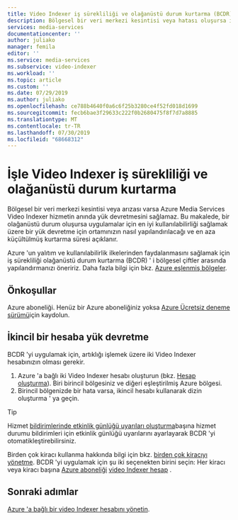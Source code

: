```yaml
---
title: Video Indexer iş sürekliliği ve olağanüstü durum kurtarma (BCDR)-Azure | Microsoft Docs
description: Bölgesel bir veri merkezi kesintisi veya hatası oluşursa ikincil Video Indexer hesabına yük devretmeyi öğrenin.
services: media-services
documentationcenter: ''
author: juliako
manager: femila
editor: ''
ms.service: media-services
ms.subservice: video-indexer
ms.workload: ''
ms.topic: article
ms.custom: ''
ms.date: 07/29/2019
ms.author: juliako
ms.openlocfilehash: ce788b4640f0a6c6f25b3280ce4f52fd018d1699
ms.sourcegitcommit: fecb6bae3f29633c222f0b2680475f8f7d7a8885
ms.translationtype: MT
ms.contentlocale: tr-TR
ms.lasthandoff: 07/30/2019
ms.locfileid: "68668312"
---
```

# <a name="handle-video-indexer-business-continuity-and-disaster-recovery"></a>İşle Video Indexer iş sürekliliği ve olağanüstü durum kurtarma

Bölgesel bir veri merkezi kesintisi veya arızası varsa Azure Media Services Video Indexer hizmetin anında yük devretmesini sağlamaz. Bu makalede, bir olağanüstü durum oluşursa uygulamalar için en iyi kullanılabilirliği sağlamak üzere bir yük devretme için ortamınızın nasıl yapılandırılacağı ve en aza küçültülmüş kurtarma süresi açıklanır.

Azure 'un yalıtım ve kullanılabilirlik ilkelerinden faydalanmasını sağlamak için iş sürekliliği olağanüstü durum kurtarma (BCDR) ' i bölgesel çiftler arasında yapılandırmanızı öneririz. Daha fazla bilgi için bkz. [Azure eşlenmiş bölgeler](https://docs.microsoft.com/azure/best-practices-availability-paired-regions).

## <a name="prerequisites"></a>Önkoşullar 

Azure aboneliği. Henüz bir Azure aboneliğiniz yoksa [Azure Ücretsiz deneme sürümü](https://azure.microsoft.com/free/)için kaydolun.

## <a name="failover-to-a-secondary-account"></a>İkincil bir hesaba yük devretme

BCDR 'yi uygulamak için, artıklığı işlemek üzere iki Video Indexer hesabınızın olması gerekir.

1. Azure 'a bağlı iki Video Indexer hesabı oluşturun (bkz. [Hesap oluşturma](connect-to-azure.md)). Biri birincil bölgesiniz ve diğeri eşleştirilmiş Azure bölgesi. 
1. Birincil bölgenizde bir hata varsa, ikincil hesabı kullanarak dizin oluşturma ' ya geçin.

> [!TIP]
> Hizmet [bildirimlerinde etkinlik günlüğü uyarıları oluşturma](../../service-health/alerts-activity-log-service-notifications.md)başına hizmet durumu bildirimleri için etkinlik günlüğü uyarılarını ayarlayarak BCDR 'yi otomatikleştirebilirsiniz.

Birden çok kiracı kullanma hakkında bilgi için bkz. [birden çok kiracıyı yönetme](manage-multiple-tenants.md). BCDR 'yi uygulamak için şu iki seçenekten birini seçin: Her kiracı veya kiracı başına [Azure aboneliği](manage-multiple-tenants.md#azure-subscription-per-tenant) [video Indexer hesap](manage-multiple-tenants.md#video-indexer-account-per-tenant) .

## <a name="next-steps"></a>Sonraki adımlar

[Azure 'a bağlı bir video Indexer hesabını yönetin](manage-account-connected-to-azure.md).
